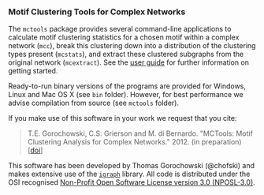 ### Motif Clustering Tools for Complex Networks

The `mctools` package provides several command-line applications to calculate motif clustering statistics for a chosen motif within a complex network (`mcc`), break this clustering down into a distribution of the clustering types present (`mcstats`), and extract these clustered subgraphs from the original network (`mcextract`). See the [user guide](http://chofski.github.com/mctools) for further information on getting started. 

Ready-to-run binary versions of the programs are provided for Windows, Linux and Mac OS X (see `bin` folder). However, for best performance we advise compilation from source (see `mctools` folder).

If you make use of this software in your work we request that you cite:

>T.E. Gorochowski, C.S. Grierson and M. di Bernardo. "MCTools: Motif Clustering Analysis for Complex Networks." 2012. (in preparation) [[doi](http://chofski.github.com/mctools/)]

This software has been developed by Thomas Gorochowski (@chofski) and makes extensive use of the [`igraph`](http://igraph.sf.net) library. All code is distributed under the OSI recognised [Non-Profit Open Software License version 3.0 (NPOSL-3.0)](http://www.opensource.org/licenses/NOSL3.0).
